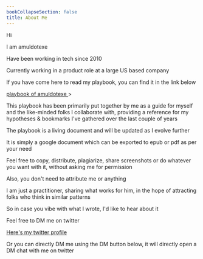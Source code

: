 ```yaml
---
bookCollapseSection: false
title: About Me
---
```

Hi

I am amuldotexe

Have been working in tech since 2010

Currently working in a product role at a large US based company

If you have come here to read my playbook, you can find it in the link below

<a href=
"https://docs.google.com/document/d/1OtquLlhW9JDDJDpvQBf-NTzvKH2s8PaGnXW087KlG10/edit?usp=sharing"> playbook of amuldotexe </a>>


This playbook has been primarily put together by me as a guide for myself and the like-minded folks I collaborate with, providing a reference for my hypotheses & bookmarks I've gathered over the last couple of years

The playbook is a living document and will be updated as I evolve further

It is simply a google document which can be exported to epub or pdf as per your need

Feel free to copy, distribute, plagiarize, share screenshots or do whatever you want with it, without asking me for permission

Also, you don't need to attribute me or anything

I am just a practitioner, sharing what works for him, in the hope of attracting folks who think in similar patterns

So in case you vibe with what I wrote, I'd like to hear about it

Feel free to DM me on twitter

<a href="https://twitter.com/amuldotexe"> Here's my twitter profile</a>

Or you can directly DM me using the DM button below, it will directly open a DM chat with me on twitter